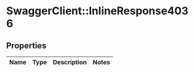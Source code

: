 # SwaggerClient::InlineResponse4036

## Properties
Name | Type | Description | Notes
------------ | ------------- | ------------- | -------------

